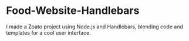 # Food-Website-Handlebars
I made a Zoato project using Node.js and Handlebars, blending code and templates for a cool user interface.
